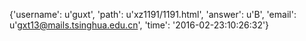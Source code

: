 {'username': u'guxt', 'path': u'xz1191/1191.html', 'answer': u'B', 'email': u'gxt13@mails.tsinghua.edu.cn', 'time': '2016-02-23:10:26:32'}